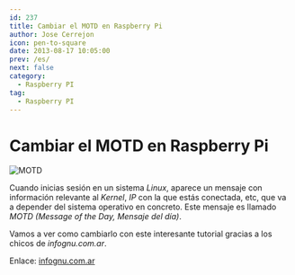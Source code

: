```yaml
---
id: 237
title: Cambiar el MOTD en Raspberry Pi
author: Jose Cerrejon
icon: pen-to-square
date: 2013-08-17 10:05:00
prev: /es/
next: false
category:
  - Raspberry PI
tag:
  - Raspberry PI
---
```


# Cambiar el MOTD en Raspberry Pi

![MOTD](/images/2013/08/motd.jpg)

Cuando inicias sesión en un sistema *Linux*, aparece un mensaje con información relevante al *Kernel*, *IP* con la que estás conectada, etc, que va a depender del sistema operativo en concreto. Este mensaje es llamado *MOTD (Message of the Day, Mensaje del día)*. 

Vamos a ver como cambiarlo con este interesante tutorial gracias a los chicos de *infognu.com.ar*.

Enlace: [infognu.com.ar](http://www.infognu.com.ar/2013/08/raspberry-pi-increible-motd.html)